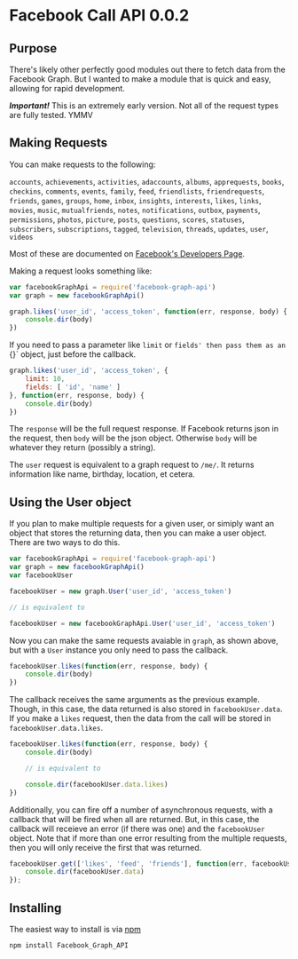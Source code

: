 Facebook Call API 0.0.2
=======================

## Purpose

There's likely other perfectly good modules out there to fetch data from the Facebook Graph. But I wanted to make a module that is quick and easy, allowing for rapid development.

***Important!*** This is an extremely early version. Not all of the request types are fully tested. YMMV

## Making Requests

You can make requests to the following:

`accounts`, `achievements`, `activities`, `adaccounts`, `albums`, `apprequests`, `books`, `checkins`, `comments`, `events`, `family`, `feed`, `friendlists`, `friendrequests`, `friends`, `games`, `groups`, `home`, `inbox`, `insights`, `interests`, `likes`, `links`, `movies`, `music`, `mutualfriends`, `notes`, `notifications`, `outbox`, `payments`, `permissions`, `photos`, `picture`, `posts`, `questions`, `scores`, `statuses`, `subscribers`, `subscriptions`, `tagged`, `television`, `threads`, `updates`, `user`, `videos`

Most of these are documented on [Facebook's Developers Page](http://developers.facebook.com/docs/reference/api/).

Making a request looks something like:

```js
var facebookGraphApi = require('facebook-graph-api')
var graph = new facebookGraphApi()

graph.likes('user_id', 'access_token', function(err, response, body) {
	console.dir(body)
})
```

If you need to pass a parameter like `limit` or `fields' then pass them as an `{}` object, just before the callback. 

```js
graph.likes('user_id', 'access_token', {
	limit: 10,
	fields: [ 'id', 'name' ]
}, function(err, response, body) {
	console.dir(body)
})
```

The `response` will be the full request response. If Facebook returns json in the request, then `body` will be the json object. Otherwise `body` will be whatever they return (possibly a string).

The `user` request is equivalent to a graph request to `/me/`. It returns information like name, birthday, location, et cetera.

## Using the User object

If you plan to make multiple requests for a given user, or simiply want an object that stores the returning data, then you can make a user object. There are two ways to do this.

```js
var facebookGraphApi = require('facebook-graph-api')
var graph = new facebookGraphApi()
var facebookUser

facebookUser = new graph.User('user_id', 'access_token')

// is equivalent to

facebookUser = new facebookGraphApi.User('user_id', 'access_token')
```

Now you can make the same requests avaiable in `graph`, as shown above, but with a `User` instance you only need to pass the callback.

```js
facebookUser.likes(function(err, response, body) {
	console.dir(body)
})
```

The callback receives the same arguments as the previous example. Though, in this case, the data returned is also stored in `facebookUser.data`. If you make a `likes` request, then the data from the call will be stored in `facebookUser.data.likes`.

```js
facebookUser.likes(function(err, response, body) {
	console.dir(body)

	// is equivalent to

	console.dir(facebookUser.data.likes)
})
```

Additionally, you can fire off a number of asynchronous requests, with a callback that will be fired when all are returned. But, in this case, the callback will receieve an error (if there was one) and the `facebookUser` object. Note that if more than one error resulting from the multiple requests, then you will only receive the first that was returned.

```js
facebookUser.get(['likes', 'feed', 'friends'], function(err, facebookUser) {
	console.dir(facebookUser.data)
});
```

## Installing

The easiest way to install is via [npm](http://npmjs.org/)

```
npm install Facebook_Graph_API
```